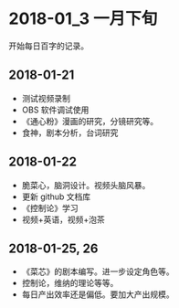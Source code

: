 # 2018-01_3 一月下旬

开始每日百字的记录。

## 2018-01-21
- 测试视频录制
- OBS 软件调试使用
- 《通心粉》漫画的研究，分镜研究等。
- 食神，剧本分析，台词研究

## 2018-01-22

- 脆菜心，脑洞设计。视频头脑风暴。
- 更新 github 文档库
- 《控制论》学习
- 视频+英语，视频+泡茶

## 2018-01-25, 26
- 《菜芯》的剧本编写。进一步设定角色等。
- 控制论，维纳的理论等等。
- 每日产出效率还是偏低。要加大产出规模。



